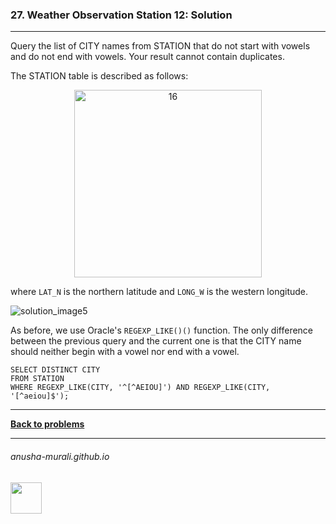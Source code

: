 ### 27. Weather Observation Station 12: Solution

---
Query the list of CITY names from STATION that do not start with vowels and do not end with vowels. Your result cannot contain duplicates.


The STATION table is described as follows:

<p align="center">
<img width="300" alt="16" src="https://github.com/user-attachments/assets/32081b67-bab3-4d54-9780-cbf8cc7abee7" />
</p>

where `LAT_N` is the northern latitude and `LONG_W` is the western longitude.

![solution_image5](https://github.com/user-attachments/assets/82f796e0-28cb-4ef0-bcdc-1a701ce7db53)

As before, we use Oracle's `REGEXP_LIKE()()` function. The only difference between the previous query and the current one is that the CITY name should neither
begin with a vowel nor end with a vowel.

```
SELECT DISTINCT CITY
FROM STATION
WHERE REGEXP_LIKE(CITY, '^[^AEIOU]') AND REGEXP_LIKE(CITY, '[^aeiou]$');
```

---

**[Back to problems](./problems.md)**

* * *
###### anusha-murali.github.io

<img src="https://github.com/anusha-murali/anusha-murali.github.io/assets/111596338/639243aa-2857-4595-a65a-7852762bb002" width="50" height="50"/>
